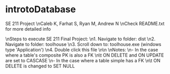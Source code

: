 # introtoDatabase
SE 211 Project
\nCaleb K, Farhat S, Ryan M, Andrew N
\nCheck README.txt for more detailed info

\nSteps to execute SE 211 Final Project:
\n1. Navigate to folder: dist
\n2. Navigate to folder: toolhouse
\n3. Scroll down to: toolhouse.exe (windows type 'Application')
\n4. Double click this file
\n\n
\nNotes:
\n- In the case where a table's composite PK is also a FK
\n\t ON DELETE and ON UPDATE are set to CASCASE
\n- In the case where a table simple has a FK
\n\t ON DELETE is changed to SET NULL